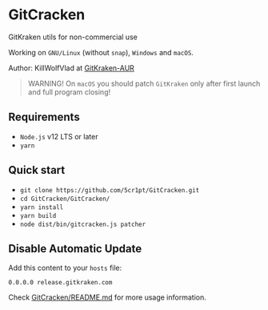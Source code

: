 # GitCracken
GitKraken utils for non-commercial use

Working on `GNU/Linux` (without `snap`), `Windows` and `macOS`.

Author: KillWolfVlad at [GitKraken-AUR](https://github.com/KillWolfVlad/GitKraken-AUR)

> WARNING! On `macOS` you should patch `GitKraken` only after first launch and full program closing!

## Requirements

- `Node.js` v12 LTS or later
- `yarn`

## Quick start

- `git clone https://github.com/5cr1pt/GitCracken.git`
- `cd GitCracken/GitCracken/`
- `yarn install`
- `yarn build`
- `node dist/bin/gitcracken.js patcher`

## Disable Automatic Update

Add this content to your `hosts` file:

```text
0.0.0.0 release.gitkraken.com
```

Check [GitCracken/README.md](https://github.com/5cr1pt/GitCracken/blob/master/GitCracken/README.md) for more usage information.

